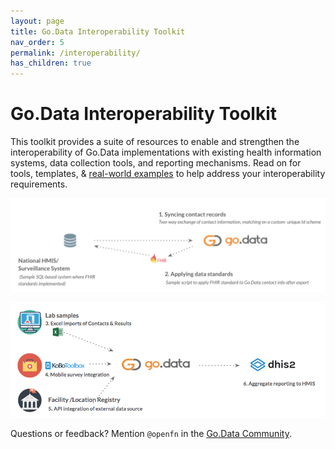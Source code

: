 ```yaml
---
layout: page
title: Go.Data Interoperability Toolkit
nav_order: 5
permalink: /interoperability/
has_children: true
---
```


# Go.Data Interoperability Toolkit
This toolkit provides a suite of resources to enable and strengthen the interoperability of Go.Data implementations with existing health information systems, data collection tools, and reporting mechanisms. Read on for tools, templates, & [real-world examples](https://github.com/WorldHealthOrganization/godata/interoperability-examples/) to help address your interoperability requirements.

![implementation-1](../assets/godata-example1.png)

![implementation-2](../assets/godata-example2.png)

Questions or feedback? Mention `@openfn` in the [Go.Data Community](https://community-godata.who.int/). 
